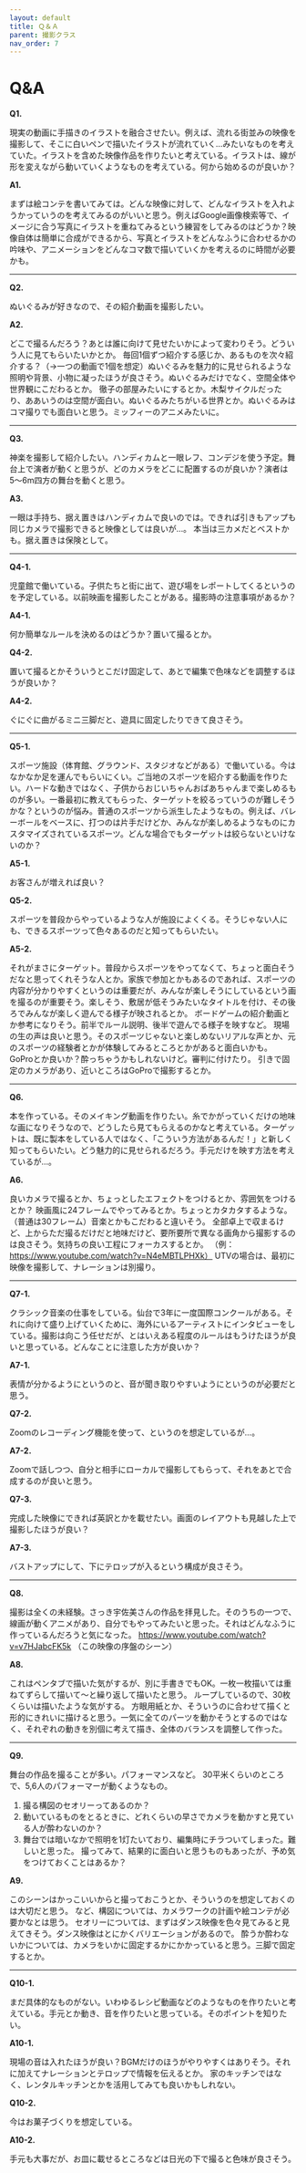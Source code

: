 ```yaml
---
layout: default
title: Ｑ＆Ａ
parent: 撮影クラス
nav_order: 7
---
```


# Q&A


**Q1.**

現実の動画に手描きのイラストを融合させたい。例えば、流れる街並みの映像を撮影して、そこに白いペンで描いたイラストが流れていく...みたいなものを考えていた。イラストを含めた映像作品を作りたいと考えている。イラストは、線が形を変えながら動いていくようなものを考えている。何から始めるのが良いか？

**A1.**

まずは絵コンテを書いてみては。どんな映像に対して、どんなイラストを入れようかっていうのを考えてみるのがいいと思う。例えばGoogle画像検索等で、イメージに合う写真にイラストを重ねてみるという練習をしてみるのはどうか？映像自体は簡単に合成ができるから、写真とイラストをどんなふうに合わせるかの吟味や、アニメーションをどんなコマ数で描いていくかを考えるのに時間が必要かも。

---

**Q2.**

ぬいぐるみが好きなので、その紹介動画を撮影したい。

**A2.**

どこで撮るんだろう？あとは誰に向けて見せたいかによって変わりそう。どういう人に見てもらいたいかとか。
毎回1個ずつ紹介する感じか、あるものを次々紹介する？（→一つの動画で1個を想定）ぬいぐるみを魅力的に見せられるような照明や背景、小物に凝ったほうが良さそう。ぬいぐるみだけでなく、空間全体や世界観にこだわるとか。
徹子の部屋みたいにするとか。木梨サイクルだったり、ああいうのは空間が面白い。ぬいぐるみたちがいる世界とか。ぬいぐるみはコマ撮りでも面白いと思う。ミッフィーのアニメみたいに。

---

**Q3.**

神楽を撮影して紹介したい。ハンディカムと一眼レフ、コンデジを使う予定。舞台上で演者が動くと思うが、どのカメラをどこに配置するのが良いか？演者は5〜6m四方の舞台を動くと思う。

**A3.**

一眼は手持ち、据え置きはハンディカムで良いのでは。できれば引きもアップも同じカメラで撮影できると映像としては良いが...。
本当は三カメだとベストかも。据え置きは保険として。

---

**Q4-1.**

児童館で働いている。子供たちと街に出て、遊び場をレポートしてくるというのを予定している。以前映画を撮影したことがある。撮影時の注意事項があるか？

**A4-1.**

何か簡単なルールを決めるのはどうか？置いて撮るとか。

**Q4-2.**

置いて撮るとかそういうとこだけ固定して、あとで編集で色味などを調整するほうが良いか？

**A4-2.**

ぐにぐに曲がるミニ三脚だと、遊具に固定したりできて良さそう。

---

**Q5-1.**

スポーツ施設（体育館、グラウンド、スタジオなどがある）で働いている。今はなかなか足を運んでもらいにくい。ご当地のスポーツを紹介する動画を作りたい。ハードな動きではなく、子供からおじいちゃんおばあちゃんまで楽しめるものが多い。一番最初に教えてもらった、ターゲットを絞るっていうのが難しそうかな？というのが悩み。普通のスポーツから派生したようなもの。例えば、バレーボールをベースに、打つのは片手だけどか、みんなが楽しめるようなものにカスタマイズされているスポーツ。どんな場合でもターゲットは絞らないといけないのか？

**A5-1.**

お客さんが増えれば良い？

**Q5-2.**

スポーツを普段からやっているような人が施設によくくる。そうじゃない人にも、できるスポーツって色々あるのだと知ってもらいたい。

**A5-2.**

それがまさにターゲット。普段からスポーツをやってなくて、ちょっと面白そうだなと思ってくれそうな人とか。家族で参加とかもあるのであれば、スポーツの内容が分かりやすくというのは重要だが、みんなが楽しそうにしているという画を撮るのが重要そう。楽しそう、敷居が低そうみたいなタイトルを付け、その後ろでみんなが楽しく遊んでる様子が映されるとか。
ボードゲームの紹介動画とか参考になりそう。前半でルール説明、後半で遊んでる様子を映すなど。
現場の生の声は良いと思う。そのスポーツじゃないと楽しめないリアルな声とか、元のスポーツの経験者とかが体験してみるところとかがあると面白いかも。
GoProとか良いか？酔っちゃうかもしれないけど。審判に付けたり。
引きで固定のカメラがあり、近いところはGoProで撮影するとか。

---

**Q6.**

本を作っている。そのメイキング動画を作りたい。糸でかがっていくだけの地味な画になりそうなので、どうしたら見てもらえるのかなと考えている。ターゲットは、既に製本をしている人ではなく、「こういう方法があるんだ！」と新しく知ってもらいたい。どう魅力的に見せられるだろう。手元だけを映す方法を考えているが...。

**A6.**

良いカメラで撮るとか、ちょっとしたエフェクトをつけるとか、雰囲気をつけるとか？
映画風に24フレームでやってみるとか。ちょっとカタカタするような。（普通は30フレーム）音楽とかもこだわると違いそう。
全部卓上で収まるけど、上からただ撮るだけだと地味だけど、要所要所で異なる画角から撮影するのは良さそう。気持ちの良い工程にフォーカスするとか。
（例：https://www.youtube.com/watch?v=N4eMBTLPHXk）
UTVの場合は、最初に映像を撮影して、ナレーションは別撮り。

---

**Q7-1.**

クラシック音楽の仕事をしている。仙台で3年に一度国際コンクールがある。それに向けて盛り上げていくために、海外にいるアーティストにインタビューをしている。撮影は向こう任せだが、とはいえある程度のルールはもうけたほうが良いと思っている。どんなことに注意した方が良いか？

**A7-1.**

表情が分かるようにというのと、音が聞き取りやすいようにというのが必要だと思う。

**Q7-2.**

Zoomのレコーディング機能を使って、というのを想定しているが...。

**A7-2.**

Zoomで話しつつ、自分と相手にローカルで撮影してもらって、それをあとで合成するのが良いと思う。

**Q7-3.**

完成した映像にできれば英訳とかを載せたい。画面のレイアウトも見越した上で撮影したほうが良い？

**A7-3.**

バストアップにして、下にテロップが入るという構成が良さそう。

---

**Q8.**

撮影は全くの未経験。さっき宇佐美さんの作品を拝見した。そのうちの一つで、線画が動くアニメがあり、自分でもやってみたいと思った。それはどんなふうに作っているんだろうと気になった。
https://www.youtube.com/watch?v=v7HJabcFK5k
（この映像の序盤のシーン）

**A8.**

これはペンタブで描いた気がするが、別に手書きでもOK。一枚一枚描いては重ねてずらして描いて〜と繰り返して描いたと思う。
ループしているので、30枚くらいは描いたような気がする。
方眼用紙とか、そういうのに合わせて描くと形的にきれいに描けると思う。一気に全てのパーツを動かそうとするのではなく、それぞれの動きを別個に考えて描き、全体のバランスを調整して作った。

---

**Q9.**

舞台の作品を撮ることが多い。パフォーマンスなど。
30平米くらいのところで、5,6人のパフォーマーが動くようなもの。
1. 撮る構図のセオリーってあるのか？
2. 動いているものをとるときに、どれくらいの早さでカメラを動かすと見ている人が酔わないのか？
3. 舞台では暗いなかで照明を1灯たいており、編集時にチラついてしまった。難しいと思った。
撮ってみて、結果的に面白いと思うものもあったが、予め気をつけておくことはあるか？

**A9.**

このシーンはかっこいいからと撮っておこうとか、そういうのを想定しておくのは大切だと思う。
など、構図については、カメラワークの計画や絵コンテが必要かなとは思う。
セオリーについては、まずはダンス映像を色々見てみると見えてきそう。ダンス映像はとにかくバリエーションがあるので。
酔うか酔わないかについては、カメラをいかに固定するかにかかっていると思う。三脚で固定するとか。

---

**Q10-1.**

まだ具体的なものがない。いわゆるレシピ動画などのようなものを作りたいと考えている。手元とか動き、音を作りたいと思っている。そのポイントを知りたい。

**A10-1.**

現場の音は入れたほうが良い？BGMだけのほうがやりやすくはありそう。それに加えてナレーションとテロップで情報を伝えるとか。
家のキッチンではなく、レンタルキッチンとかを活用してみても良いかもしれない。

**Q10-2.**

今はお菓子づくりを想定している。

**A10-2.**

手元も大事だが、お皿に載せるところなどは日光の下で撮ると色味が良さそう。
